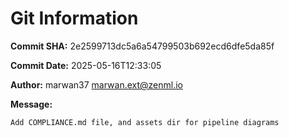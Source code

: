 # Git Information

**Commit SHA:** 2e2599713dc5a6a54799503b692ecd6dfe5da85f

**Commit Date:** 2025-05-16T12:33:05

**Author:** marwan37 <marwan.ext@zenml.io>

**Message:**
```
Add COMPLIANCE.md file, and assets dir for pipeline diagrams

```
